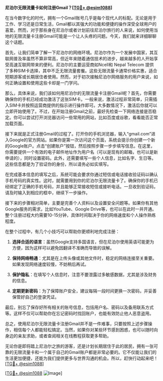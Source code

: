 **尼泊尔无限流量卡如何注册Gmail？[[TG💪+ @esim1088](https://t.me/s/esim1088)]**

在当今数字化的时代，拥有一个Gmail账号几乎是每个现代人的标配。无论是用于工作、学习还是日常生活，Gmail都以其强大的功能和便捷的操作深受全球用户的喜爱。然而，对于那些身在尼泊尔或者计划前往尼泊尔旅行的人来说，如何使用当地的无限流量卡注册Gmail可能是一个让人头疼的问题。今天，我们就来详细聊聊这个话题。

首先，让我们简单了解一下尼泊尔的网络环境。尼泊尔作为一个发展中国家，其互联网普及率虽然不算非常高，但近年来随着通信技术的进步，越来越多的人开始享受高速互联网带来的便利。尼泊尔的主要运营商如Ncell和 Nepal Telecom 提供了多种SIM卡选择，其中不乏无限流量套餐。这些无限流量卡通常价格实惠，适合短期游客或长期居住者使用。然而，对于初次接触尼泊尔网络服务的用户来说，如何正确设置和使用这些卡却是一门学问。

那么，具体来说，我们该如何用尼泊尔的无限流量卡注册Gmail呢？首先，你需要确保你的手机已经成功激活了这张SIM卡。一般来说，激活过程非常简单，只需插入SIM卡并按照运营商提供的指示进行操作即可。大多数情况下，激活后你就可以立即开始使用了。不过，在开始注册Gmail之前，最好先检查一下网络连接是否稳定。你可以尝试打开浏览器访问一些常用的网站，比如百度或谷歌，看看能否正常加载页面。

接下来就是正式注册Gmail的过程了。打开你的手机浏览器，输入“gmail.com”进入Google的官方网站。如果你是第一次访问这个页面，系统会提示你创建一个新的Google账户。点击“创建账户”按钮，然后按照步骤一步步填写信息。在这里，你需要提供一个有效的电子邮件地址作为用户名（可以是现有的邮箱，也可以是新申请的），同时设置密码。此外，还需要填写一些个人信息，比如名字、生日等。这些信息都是为了验证你的身份，所以请务必如实填写。

在完成基本信息的填写之后，系统可能会要求你通过短信或电话接收验证码以确认手机号码的真实性。这时，就需要用到你的尼泊尔无限流量卡了。确保你的手机已经绑定了正确的手机号码，并且能够正常接收短信或接听电话。一旦收到验证码，请及时输入到相应的框中，继续下一步操作。

接下来的步骤相对简单，主要是完善个人资料以及设置安全问题等。如果你有其他Google服务的需求，比如YouTube、Google Drive等，也可以在此时一并开通。整个注册过程大约需要10-15分钟，具体时间取决于你的网络速度和个人操作熟练程度。

在整个过程中，有几个小技巧可以帮助你更顺利地完成注册：

1. **选择合适的语言**：虽然Google支持多国语言，但在尼泊尔使用英语可能更为方便，因为这样可以避免因翻译不准确而导致的误解。
   
2. **保持网络畅通**：尤其是在上传头像或其他文件时，稳定的网络连接至关重要。如果发现网络速度较慢，不妨稍后再试。

3. **保护隐私**：在填写个人信息时，注意不要泄露过多敏感数据，尤其是涉及财务的信息。

4. **定期更新密码**：为了保障账户安全，建议每隔一段时间更换一次密码，并妥善保管好自己的登录凭证。

最后，别忘了保存好所有相关的账号信息，包括用户名、密码以及备用联系方式等。这样不仅可以帮助你在忘记密码时找回账户，也能有效防止他人恶意盗用。

总之，使用尼泊尔无限流量卡注册Gmail并不是一件难事，只要按照上述步骤操作，相信每个人都能轻松搞定。当然，如果你对某些环节感到困惑，也可以随时向身边的亲友求助，或者查阅相关在线教程获取更多帮助。

无论你是即将踏上尼泊尔之旅的游客，还是计划长期居住于此的居民，拥有一张可靠的无限流量卡和一个属于自己的Gmail账户都是非常必要的。它不仅能让我们的生活更加便捷，还能为我们提供更多与世界沟通的机会。所以，赶快行动起来吧！[[TG💪+ @esim1088](https://t.me/s/esim1088)]

[[TG💪+ @esim1088](https://t.me/s/esim1088) ![Image](https://i.postimg.cc/4NQfJmqS/Snipaste-2025-05-13-00-14-12.png)]